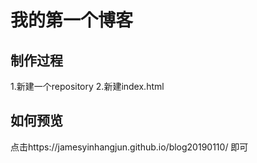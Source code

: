 # 我的第一个博客

## 制作过程

1.新建一个repository
2.新建index.html

## 如何预览

点击https://jamesyinhangjun.github.io/blog20190110/ 即可
